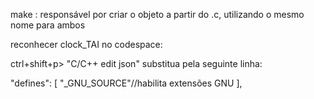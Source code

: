 make <filename>:
responsável por criar o objeto a partir do .c, utilizando o mesmo nome para ambos

reconhecer clock_TAI no codespace:

ctrl+shift+p> "C/C++ edit json"
substitua pela seguinte linha:

"defines": [
                "_GNU_SOURCE"//habilita extensões GNU
            ],